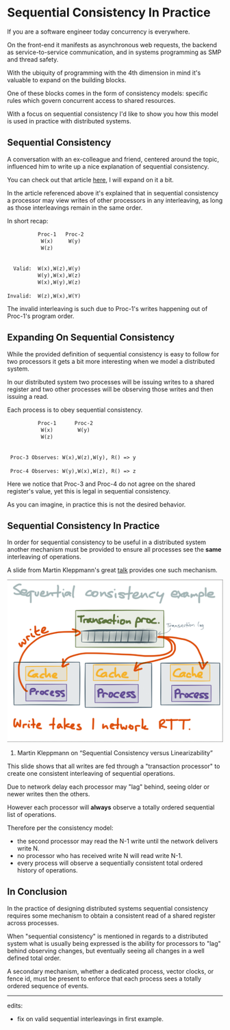 # Sequential Consistency In Practice

If you are a software engineer today concurrency is everywhere.

On the front-end it manifests as asynchronous web requests, the backend as service-to-service communication, and in systems programming as SMP and thread safety.

With the ubiquity of programming with the 4th dimension in mind it's valuable to expand on the building blocks.

One of these blocks comes in the form of consistency models: specific rules which govern concurrent access to shared resources.

With a focus on sequential consistency I'd like to show you how this model is used in practice with distributed systems.

## Sequential Consistency

A conversation with an ex-colleague and friend, centered around the topic, influenced him to write up a nice explanation of sequential consistency.

You can check out that article [here](http://space.af/blog/2020/07/16/sequential-consistency-described-by-viotti-and-vukolic/), I will expand on it a bit.

In the article referenced above it's explained that in sequential consistency a processor may view writes of other processors in any interleaving, as long as those interleavings remain in the same order.

In short recap:
```
          Proc-1   Proc-2
           W(x)     W(y)
           W(z)


  Valid:  W(x),W(z),W(y)
          W(y),W(x),W(z)
          W(x),W(y),W(z)

Invalid:  W(z),W(x),W(Y)
```

The invalid interleaving is such due to Proc-1's writes happening out of Proc-1's program order.

## Expanding On Sequential Consistency

While the provided definition of sequential consistency is easy to follow for two processors it gets a bit more interesting when we model a distributed system.

In our distributed system two processes will be issuing writes to a shared register and two other processes will be observing those writes and then issuing a read.

Each process is to obey sequential consistency.

```
          Proc-1      Proc-2
           W(x)        W(y)
           W(z)


 Proc-3 Observes: W(x),W(z),W(y), R() => y

 Proc-4 Observes: W(y),W(x),W(z), R() => z
```

Here we notice that Proc-3 and Proc-4 do not agree on the shared register's value, yet this is legal in sequential consistency.

As you can imagine, in practice this is not the desired behavior.

## Sequential Consistency In Practice

In order for sequential consistency to be useful in a distributed system another mechanism must be provided to ensure all processes see the **same** interleaving of operations.

A slide from Martin Kleppmann's great [talk](https://www.youtube.com/watch?v=D5iCl12MuRw&feature=youtu.be) provides one such mechanism.

![async writes in sequential system](/martin-klepmann-sequential-consistency.png)
 1. Martin Kleppmann on “Sequential Consistency versus Linearizability”

This slide shows that all writes are fed through a "transaction processor" to create one consistent interleaving of sequential operations.

Due to network delay each processor may "lag" behind, seeing older or newer writes then the others.

However each processor will **always** observe a totally ordered sequential list of operations.

Therefore per the consistency model:
* the second processor may read the N-1 write until the network delivers write N.
* no processor who has received write N will read write N-1.
* every process will observe a sequentially consistent total ordered history of operations.

## In Conclusion

In the practice of designing distributed systems sequential consistency requires some mechanism to obtain a consistent read of a shared register across processes.

When "sequential consistency" is mentioned in regards to a distributed system what is usually being expressed is the ability for processors to "lag" behind observing changes, but eventually seeing all changes in a well defined total order.

A secondary mechanism, whether a dedicated process, vector clocks, or fence id, must be present to enforce that each process sees a totally ordered sequence of events.

---
edits:
- fix on valid sequential interleavings in first example.
